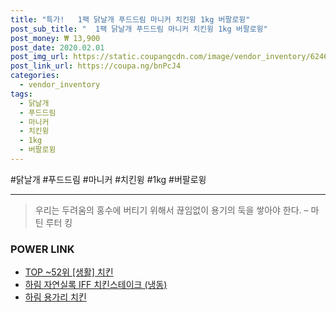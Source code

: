 ```yaml
--- 
title: "특가!   1팩 닭날개 푸드드림 마니커 치킨윙 1kg 버팔로윙" 
post_sub_title: "  1팩 닭날개 푸드드림 마니커 치킨윙 1kg 버팔로윙" 
post_money: ₩ 13,900 
post_date: 2020.02.01 
post_img_url: https://static.coupangcdn.com/image/vendor_inventory/6246/73e9813b27e1e41cf8de4691f6a5a10c1edb3a55d1f54cb0f8acd95c7125.jpg 
post_link_url: https://coupa.ng/bnPcJ4 
categories: 
  - vendor_inventory 
tags: 
  - 닭날개 
  - 푸드드림 
  - 마니커 
  - 치킨윙 
  - 1kg 
  - 버팔로윙 
--- 
```

  #닭날개 #푸드드림 #마니커 #치킨윙 #1kg #버팔로윙 
<hr> 

> 우리는 두려움의 홍수에 버티기 위해서 끊임없이 용기의 둑을 쌓아야 한다. – 마틴 루터 킹 


### POWER LINK

* <a href="https://blog.naver.com/an0733/221792104748" target="_blank"> TOP ~52위 [생활] 치킨</a>
* <a href="https://blog.naver.com/sakai111/221785421805" target="_blank">하림 자연실록 IFF 치킨스테이크 (냉동)</a>
* <a href="https://blog.naver.com/fasyy4321/221792265591" target="_blank">하림 용가리 치킨</a>
